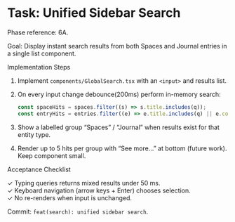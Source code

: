 # Task: Unified Sidebar Search

Phase reference: 6A.

Goal: Display instant search results from both Spaces and Journal entries in a single list component.

Implementation Steps

1. Implement `components/GlobalSearch.tsx` with an `<input>` and results list.

2. On every input change debounce(200ms) perform in-memory search:

   ```ts
   const spaceHits = spaces.filter((s) => s.title.includes(q));
   const entryHits = entries.filter((e) => e.title.includes(q) || e.content.includes(q));
   ```

3. Show a labelled group “Spaces” / “Journal” when results exist for that entity type.

4. Render up to 5 hits per group with “See more…” at bottom (future work). Keep component small.

Acceptance Checklist

✓ Typing queries returns mixed results under 50 ms.  
✓ Keyboard navigation (arrow keys + Enter) chooses selection.  
✓ No re-renders when input is unchanged.

Commit: `feat(search): unified sidebar search`.
